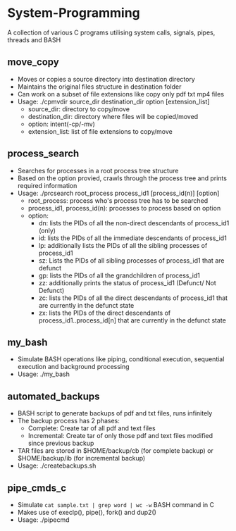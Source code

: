 # System-Programming
A collection of various C programs utilising system calls, signals, pipes, threads and BASH

## move_copy

- Moves or copies a source directory into destination directory
- Maintains the original files structure in destination folder
- Can work on a subset of file extensions like copy only pdf txt mp4 files
- Usage: ./cpmvdir source_dir destination_dir option [extension_list]
    - source_dir: directory to copy/move
    - destination_dir: directory where files will be copied/moved
    - option: intent(-cp/-mv)
    - extension_list: list of file extensions to copy/move

## process_search

- Searches for processes in a root process tree structure
- Based on the option provied, crawls through the process tree and prints required information
- Usage: ./prcsearch root_process process_id1 [process_id(n)] [option]
  - root_process: process who's process tree has to be searched
  - process_id1, process_id(n): processes to process based on option 
  - option:
    - dn: lists the PIDs of all the non-direct descendants of process_id1 (only)
    - id: lists the PIDs of all the immediate descendants of process_id1
    - lp: additionally lists the PIDs of all the sibling processes of process_id1
    - sz: Lists the PIDs of all sibling processes of process_id1 that are defunct
    - gp: lists the PIDs of all the grandchildren of process_id1
    - zz: additionally prints the status of process_id1 (Defunct/ Not Defunct)
    - zc: lists the PIDs of all the direct descendants of process_id1 that are currently in the defunct state
    - zx: lists the PIDs of the direct descendants of process_id1..process_id[n] that are currently in the defunct state

## my_bash

- Simulate BASH operations like piping, conditional execution, sequential execution and background processing
- Usage: ./my_bash

## automated_backups

- BASH script to generate backups of pdf and txt files, runs infinitely
- The backup process has 2 phases: 
    - Complete: Create tar of all pdf and text files
    - Incremental: Create tar of only those pdf and text files modified since previous backup
- TAR files are stored in $HOME/backup/cb (for complete backup) or $HOME/backup/ib (for incremental backup)
- Usage: ./createbackups.sh

## pipe_cmds_c

- Simulate `cat sample.txt | grep word | wc -w` BASH command in C
- Makes use of execlp(), pipe(), fork() and dup2()
- Usage: ./pipecmd